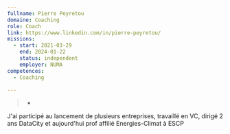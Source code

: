 ```yaml
---
fullname: Pierre Peyretou
domaine: Coaching
role: Coach
link: https://www.linkedin.com/in/pierre-peyretou/
missions:
  - start: 2021-03-29
    end: 2024-01-22
    status: independent
    employer: NUMA
competences:
  - Coaching

---
```

>-
  J'ai participé au lancement de plusieurs entreprises, travaillé en VC, dirigé
  2 ans DataCity et aujourd'hui prof affilié Energies-Climat à ESCP
